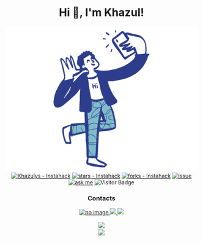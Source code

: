 <h1 align="center">Hi 👋, I'm Khazul!</h1>
<div align="center">
    <a href="https://www.instagram.com/khazulys">
        <img src="image.png" alt="Sample screenshot" width="900">
    </a>
    <a href="https://github.com/Khazulys/Instahack" title="Go to GitHub repo"><img src="https://img.shields.io/static/v1?label=Khazulys&message=Instahack&color=Red&logo=github" alt="Khazulys - Instahack"></a>
    <a href="https://github.com/Khazulys/Instahack"><img src="https://img.shields.io/github/stars/Khazulys/Instahack?style=social" alt="stars - Instahack"></a>
    <a href="https://github.com/Khazulys/Instahack"><img src="https://img.shields.io/github/forks/Khazulys/Instahack?style=social" alt="forks - Instahack"></a>
    <a href="https://github.com/Khazulys/Instagram/issues/"><img src="https://img.shields.io/github/issues/Khazulys/Instagram.svg" alt="issue"></a>
    <a href="https://wa.me/message/UF3NA4R3726VL1"><img src="https://img.shields.io/badge/Ask%20me-anything-1abc9c.svg" alt="ask me"></a>
    <img alt="Visitor Badge" src="https://visitor-badges.glitch.me?username=khazulys&repo=Khazulys&label=VISITOR&style=flat&color=%23457BFF&contentType=svg">
</div>
<h3 align="center">Contacts</h3>
<div align="center">
    <a href="https://wa.me/message/UF3NA4R3726VL1">
        <img src="https://img.shields.io/badge/WhatsApp-25D366?style=for-the-badge&logo=whatsapp&logoColor=white" alt="no image" width="120">
    </a>
    <a href="https://www.facebook.com/profile.php?id=100018723660346">
        <img src="https://img.shields.io/badge/Messenger-00B2FF?style=for-the-badge&logo=messenger&logoColor=white" width="130">
    </a>
    <a href="https://t.me/khazulys">
       <img src="https://img.shields.io/badge/Telegram-2CA5E0?style=for-the-badge&logo=telegram&logoColor=white" width="120">
    </a>
</div>
<br>
<div align="center">
   <img src="https://github-readme-stats.vercel.app/api?username=khazulys&&show_icons=true&theme=blue-green">
</div>
<div align="center">
   <img src="https://github-readme-streak-stats.herokuapp.com/?user=Khazulys&theme=blue-green">
</div>
